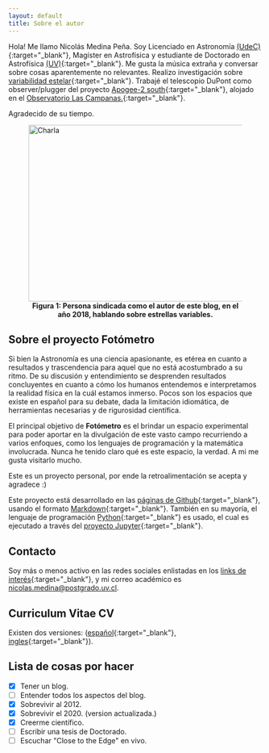 ```yaml
---
layout: default
title: Sobre el autor
---
```


Hola! Me llamo Nicolás Medina Peña. Soy Licenciado en Astronomía [(UdeC)](http://www.udec.cl/pexterno/){:target="_blank"}, Magíster en Astrofísica y estudiante de Doctorado en Astrofísica [(UV)](http://uv.cl/){:target="_blank"}. Me gusta la música extraña y conversar sobre cosas aparentemente no relevantes. 
Realizo investigación sobre [variabilidad estelar](https://es.wikipedia.org/wiki/Estrella_variable){:target="_blank"}. Trabajé el telescopio DuPont como observer/plugger del proyecto [Apogee-2 south](http://www.sdss.org/surveys/apogee-2/){:target="_blank"}, alojado en el [Observatorio Las Campanas.](https://es.wikipedia.org/wiki/Observatorio_Las_Campanas){:target="_blank"}. 

Agradecido de su tiempo.

<p align="center">
<figure>
<img src="https://raw.githubusercontent.com/nicomedinap/nicomedinap.github.io/master/imagenes/workshop_mas_2018.jpg" alt="Charla"  width="500" height="350" /> <figcaption align = "center"><b> Figura 1: Persona sindicada como el autor de este blog, en el año 2018, hablando sobre estrellas variables.</b></figcaption>
</figure>
</p>

## Sobre el proyecto Fotómetro

Si bien la Astronomía es una ciencia apasionante, es etérea en cuanto a resultados y trascendencia para aquel que no está acostumbrado a su ritmo. De su discusión y entendimiento se desprenden resultados concluyentes en cuanto a cómo los humanos entendemos e interpretamos la realidad física en la cuál estamos inmerso. Pocos son los espacios que existe en español para su debate, dada la limitación idiomática, de herramientas necesarias y de rigurosidad científica. 

El principal objetivo de **Fotómetro** es el brindar un espacio experimental para poder aportar en la divulgación de este vasto campo recurriendo a varios enfoques, como los lenguajes de programación y la matemática involucrada. Nunca he tenido claro qué es este espacio, la verdad. A mi me gusta visitarlo mucho. 

Este es un proyecto personal, por ende la retroalimentación se acepta y agradece :)

Este proyecto está desarrollado en las [páginas de Github](https://pages.github.com/){:target="_blank"}, usando el formato [Markdown](https://guides.github.com/features/mastering-markdown/){:target="_blank"}. También en su mayoría, el lenguaje de programación [Python](https://es.wikipedia.org/wiki/Python){:target="_blank"} es usado, el cual es ejecutado a través del [proyecto Jupyter](http://jupyter.org/){:target="_blank"}. 

## Contacto

Soy más o menos activo en las redes sociales enlistadas en los [links de interés](https://nicomedinap.github.io/links.html){:target="_blank"}, y mi correo académico es nicolas.medina@postgrado.uv.cl.

## Curriculum Vitae CV

Existen dos versiones: ([español](https://drive.google.com/file/d/1d1qEw0NPfdGgJZry_5nlx0HjxCDxBVD0/view?usp=sharing){:target="_blank"}, [ingles](https://drive.google.com/file/d/1QViu8Ri-o14epkEljqd96-KOxsWiFlR0/view?usp=sharing){:target="_blank"}).

## Lista de cosas por hacer

- [x] Tener un blog.
- [ ] Entender todos los aspectos del blog.
- [x] Sobrevivir al 2012.
- [x] Sobrevivir el 2020. (version actualizada.)
- [x] Creerme científico.
- [ ] Escribir una tesis de Doctorado.
- [ ] Escuchar "Close to the Edge" en vivo.